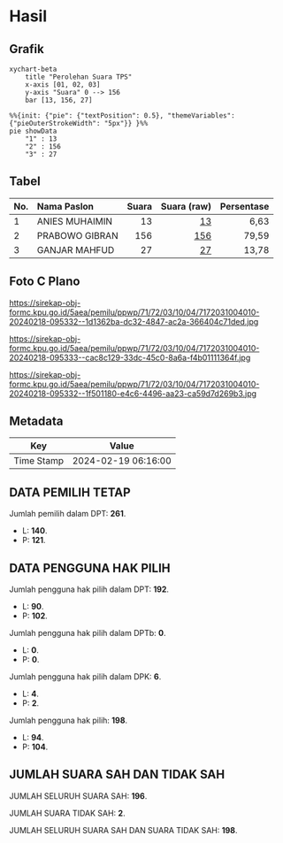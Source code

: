 # Hasil

## Grafik

```mermaid
xychart-beta
    title "Perolehan Suara TPS"
    x-axis [01, 02, 03]
    y-axis "Suara" 0 --> 156
    bar [13, 156, 27]
```

```mermaid
%%{init: {"pie": {"textPosition": 0.5}, "themeVariables": {"pieOuterStrokeWidth": "5px"}} }%%
pie showData
    "1" : 13
    "2" : 156
    "3" : 27
```

## Tabel

| No. | Nama Paslon    | Suara | Suara (raw) | Persentase |
|:--- |:-------------- | -----:| -----------:| ----------:|
| 1   | ANIES MUHAIMIN | 13    | [13][p-1]   | 6,63       |
| 2   | PRABOWO GIBRAN | 156   | [156][p-2]  | 79,59      |
| 3   | GANJAR MAHFUD  | 27    | [27][p-3]   | 13,78      |


[p-1]: https://github.com/gigit-pemilu/pemilu-2024-71-sulawesi-utara/blob/main/pilpres/hitung-suara/sub/71-sulawesi-utara/sub/72-kota-bitung/sub/03-ranowulu/sub/1004-pinokalan/sub/010-tps/sub/paslon-1.txt
[p-2]: https://github.com/gigit-pemilu/pemilu-2024-71-sulawesi-utara/blob/main/pilpres/hitung-suara/sub/71-sulawesi-utara/sub/72-kota-bitung/sub/03-ranowulu/sub/1004-pinokalan/sub/010-tps/sub/paslon-2.txt
[p-3]: https://github.com/gigit-pemilu/pemilu-2024-71-sulawesi-utara/blob/main/pilpres/hitung-suara/sub/71-sulawesi-utara/sub/72-kota-bitung/sub/03-ranowulu/sub/1004-pinokalan/sub/010-tps/sub/paslon-3.txt

## Foto C Plano

https://sirekap-obj-formc.kpu.go.id/5aea/pemilu/ppwp/71/72/03/10/04/7172031004010-20240218-095332--1d1362ba-dc32-4847-ac2a-366404c71ded.jpg

https://sirekap-obj-formc.kpu.go.id/5aea/pemilu/ppwp/71/72/03/10/04/7172031004010-20240218-095333--cac8c129-33dc-45c0-8a6a-f4b01111364f.jpg

https://sirekap-obj-formc.kpu.go.id/5aea/pemilu/ppwp/71/72/03/10/04/7172031004010-20240218-095332--1f501180-e4c6-4496-aa23-ca59d7d269b3.jpg


## Metadata

| Key        | Value               |
| ---------- | ------------------- |
| Time Stamp | 2024-02-19 06:16:00 |


## DATA PEMILIH TETAP

Jumlah pemilih dalam DPT: **261**.
 * L: **140**.
 * P: **121**.

## DATA PENGGUNA HAK PILIH

Jumlah pengguna hak pilih dalam DPT: **192**.
 * L: **90**.
 * P: **102**.

Jumlah pengguna hak pilih dalam DPTb: **0**.
 * L: **0**.
 * P: **0**.

Jumlah pengguna hak pilih dalam DPK: **6**.
 * L: **4**.
 * P: **2**.

Jumlah pengguna hak pilih: **198**.
 * L: **94**.
 * P: **104**.

## JUMLAH SUARA SAH DAN TIDAK SAH

JUMLAH SELURUH SUARA SAH: **196**.

JUMLAH SUARA TIDAK SAH: **2**.

JUMLAH SELURUH SUARA SAH DAN SUARA TIDAK SAH: **198**.


